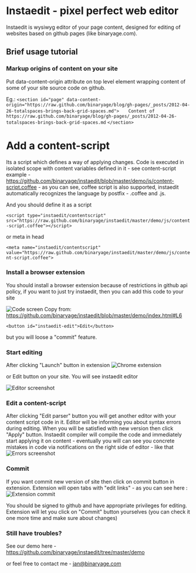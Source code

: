 # Instaedit - pixel perfect web editor
Instaedit is wysiwyg editor of your page content, designed for editing of websites based on github pages (like binaryage.com).

## Brief usage tutorial
### Markup origins of content on your site

Put data-content-origin attribute on top level element wrapping content of some of your site source code on github.

Eg.:
`<section id="page" data-content-origin="https://raw.github.com/binaryage/blog/gh-pages/_posts/2012-04-26-totalspaces-brings-back-grid-spaces.md">`
`	Content of https://raw.github.com/binaryage/blog/gh-pages/_posts/2012-04-26-totalspaces-brings-back-grid-spaces.md`
`</section>`

# Add a content-script
Its a script which defines a way of applying changes. Code is executed in isolated scope with content variables defined in it - see content-script example - https://github.com/binaryage/instaedit/blob/master/demo/js/content-script.coffee - as you can see, coffee script is also supported, instaedit automatically recognizes the language by postfix - .coffee and .js.

And you should define it as a script

`<script type="instaedit/contentscript" src="https://raw.github.com/binaryage/instaedit/master/demo/js/content-script.coffee"></script>`

or meta in head

`<meta name="instaedit/contentscript" value="https://raw.github.com/binaryage/instaedit/master/demo/js/content-script.coffee">`

### Install a browser extension
You should install a browser extension because of restrictions in github api policy, if you want to just try instaedit, then you can add this code to your site

![Code screen](instaedit/raw/master/doc/code-screen.png "Code screen")
Copy from: https://github.com/binaryage/instaedit/blob/master/demo/index.html#L6

`<button id="instaedit-edit">Edit</button>`

but you will loose a "commit" feature.

### Start editing
After clicking "Launch" button in extension
![Chrome extension](instaedit/raw/master/doc/extension-screen.png "Chrome extension")

or Edit button on your site. You will see instaedit editor

![Editor screenshot](instaedit/raw/master/doc/editor-screen.png "Editor screenshot")

### Edit a content-script
After clicking "Edit parser" button you will get another editor with your content script code in it. Editor will be informing you about syntax errors during editing. When you will be satisfied with new version then click "Apply" button. Instaedit compiler will compile the code and immediately start applying it on content - eventually you will can see you concrete mistakes in code via notifications on the right side of editor - like that 
![Errors screenshot](instaedit/raw/master/doc/errors-screen.png "Editor errors screenshot")

### Commit
If you want commit new version of site then click on commit button in extension. Extension will open tabs with "edit links" - as you can see here : 
![Extension commit](instaedit/raw/master/doc/extension-commit-screen.png "Extension commit")

You should be signed to github and have appropriate privileges for editing. Extension will let you click on "Commit" button yourselves (you can check it one more time and make sure about changes)

### Still have troubles? 
See our demo here - https://github.com/binaryage/instaedit/tree/master/demo 

or feel free to contact me - jan@binaryage.com